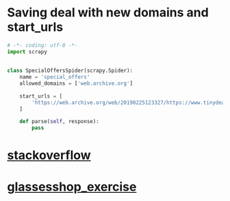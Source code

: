 
# Saving deal with new domains and start_urls

```python
# -*- coding: utf-8 -*-
import scrapy
 
 
class SpecialOffersSpider(scrapy.Spider):
    name = 'special_offers'
    allowed_domains = ['web.archive.org']
 
    start_urls = [
        'https://web.archive.org/web/20190225123327/https://www.tinydeal.com/specials.html'
    ]
 
    def parse(self, response):
        pass
```

# [stackoverflow](https://stackoverflow.com/questions/43960422/feed-export-encoding-option-not-working-for-for-items-files-in-scrapyd-python)

# [glassesshop_exercise](https://www.glassesshop.com/bestsellers)
